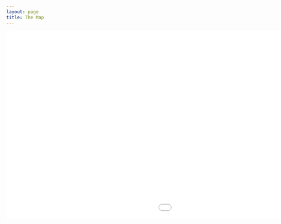 ```yaml
---
layout: page
title: The Map
---
```


<iframe src="map/map.html" height="500" width="1500" style="border:none;"></iframe>
